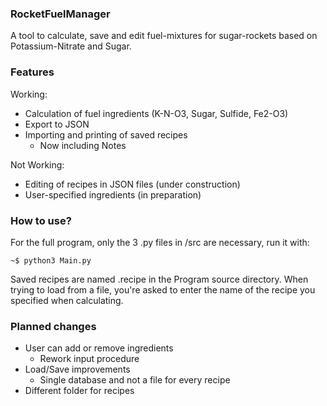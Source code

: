 ### RocketFuelManager

A tool to calculate, save and edit fuel-mixtures for sugar-rockets
based on Potassium-Nitrate and Sugar.

### Features

Working:

- Calculation of fuel ingredients (K-N-O3, Sugar, Sulfide, Fe2-O3)
- Export to JSON
- Importing and printing of saved recipes
    - Now including Notes

Not Working:

- Editing of recipes in JSON files (under construction)
- User-specified ingredients (in preparation)

### How to use?

For the full program, only the 3 .py files in /src are necessary,
run it with:

    ~$ python3 Main.py

Saved recipes are named <your title>.recipe in the Program source directory. 
When trying to load from a file, you're asked to enter the name of the recipe 
you specified when calculating.

### Planned changes

- User can add or remove ingredients
    - Rework input procedure
- Load/Save improvements
    - Single database and not a file for every recipe
- Different folder for recipes
